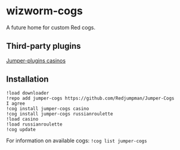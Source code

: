 # wizworm-cogs
A future home for custom Red cogs.

## Third-party plugins
[Jumper-plugins casinos](https://github.com/Redjumpman/Jumper-Plugins/wiki/Casino-RedV3#stats)

## Installation
```
!load downloader
!repo add jumper-cogs https://github.com/Redjumpman/Jumper-Cogs
I agree
!cog install jumper-cogs casino
!cog install jumper-cogs russianroulette
!load casino
!load russianroulette
!cog update
```

For information on available cogs:
`!cog list jumper-cogs`
